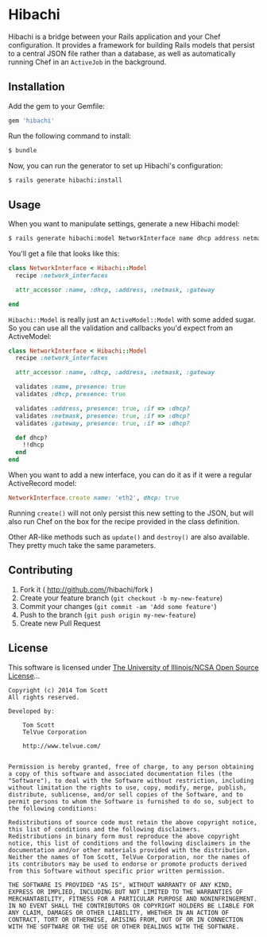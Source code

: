 # Hibachi

Hibachi is a bridge between your Rails application and your Chef
configuration. It provides a framework for building Rails models
that persist to a central JSON file rather than a database, as well as
automatically running Chef in an `ActiveJob` in the background.

## Installation

Add the gem to your Gemfile:

```ruby
gem 'hibachi'
```

Run the following command to install:

```bash
$ bundle
```

Now, you can run the generator to set up Hibachi's configuration:

```bash
$ rails generate hibachi:install
```

## Usage

When you want to manipulate settings, generate a new Hibachi model:

```bash
$ rails generate hibachi:model NetworkInterface name dhcp address netmask gateway
```

You'll get a file that looks like this:

```ruby
class NetworkInterface < Hibachi::Model
  recipe :network_interfaces

  attr_accessor :name, :dhcp, :address, :netmask, :gateway

end
```

`Hibachi::Model` is really just an `ActiveModel::Model` with some added
sugar. So you can use all the validation and callbacks you'd expect from
an ActiveModel:

```ruby
class NetworkInterface < Hibachi::Model
  recipe :network_interfaces

  attr_accessor :name, :dhcp, :address, :netmask, :gateway

  validates :name, presence: true
  validates :dhcp, presence: true

  validates :address, presence: true, :if => :dhcp?
  validates :netmask, presence: true, :if => :dhcp?
  validates :gateway, presence: true, :if => :dhcp?

  def dhcp?
    !!dhcp
  end
end
```

When you want to add a new interface, you can do it as if it were a
regular ActiveRecord model:

```ruby
NetworkInterface.create name: 'eth2', dhcp: true
```

Running `create()` will not only persist this new setting to the JSON,
but will also run Chef on the box for the recipe provided in the class
definition.

Other AR-like methods such as `update()` and `destroy()` are also
available. They pretty much take the same parameters.

## Contributing

1. Fork it ( http://github.com/<my-github-username>/hibachi/fork )
2. Create your feature branch (`git checkout -b my-new-feature`)
3. Commit your changes (`git commit -am 'Add some feature'`)
4. Push to the branch (`git push origin my-new-feature`)
5. Create new Pull Request

## License

This software is licensed under [The University of Illinois/NCSA Open
Source License](http://opensource.org/licenses/NCSA)...

    Copyright (c) 2014 Tom Scott
    All rights reserved.

    Developed by:

        Tom Scott
        TelVue Corporation

        http://www.telvue.com/


    Permission is hereby granted, free of charge, to any person obtaining a copy of this software and associated documentation files (the "Software"), to deal with the Software without restriction, including without limitation the rights to use, copy, modify, merge, publish, distribute, sublicense, and/or sell copies of the Software, and to permit persons to whom the Software is furnished to do so, subject to the following conditions:

    Redistributions of source code must retain the above copyright notice, this list of conditions and the following disclaimers.
    Redistributions in binary form must reproduce the above copyright notice, this list of conditions and the following disclaimers in the documentation and/or other materials provided with the distribution.
    Neither the names of Tom Scott, TelVue Corporation, nor the names of its contributors may be used to endorse or promote products derived from this Software without specific prior written permission.

    THE SOFTWARE IS PROVIDED "AS IS", WITHOUT WARRANTY OF ANY KIND, EXPRESS OR IMPLIED, INCLUDING BUT NOT LIMITED TO THE WARRANTIES OF MERCHANTABILITY, FITNESS FOR A PARTICULAR PURPOSE AND NONINFRINGEMENT. IN NO EVENT SHALL THE CONTRIBUTORS OR COPYRIGHT HOLDERS BE LIABLE FOR ANY CLAIM, DAMAGES OR OTHER LIABILITY, WHETHER IN AN ACTION OF CONTRACT, TORT OR OTHERWISE, ARISING FROM, OUT OF OR IN CONNECTION WITH THE SOFTWARE OR THE USE OR OTHER DEALINGS WITH THE SOFTWARE.

